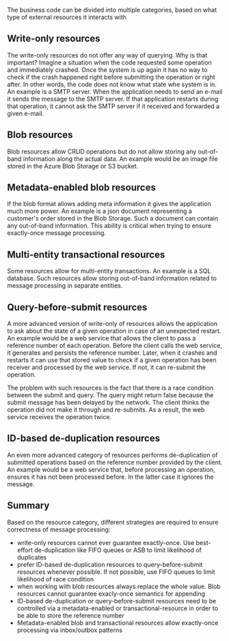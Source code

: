 The business code can be divided into multiple categories, based on what type of external resources it interacts with

## Write-only resources

The write-only resources do not offer any way of querying. Why is that important? Imagine a situation when the code requested some operation and immediately crashed. Once the system is up again it has no way to check if the crash happened right before submitting the operation or right after. In other words, the code does not know what state whe system is in. An example is a SMTP server. When the application needs to send an e-mail it sends the message to the SMTP server. If that application restarts during that operation, it cannot ask the SMTP server if it received and forwarded a given e-mail.

## Blob resources

Blob resources allow CRUD operations but do not allow storing any out-of-band information along the actual data. An example would be an image file stored in the Azure Blob Storage or S3 bucket. 

## Metadata-enabled blob resources

If the blob format allows adding meta information it gives the application much more power. An example is a json document representing a customer's order stored in the Blob Storage. Such a document can contain any out-of-band information. This ability is critical when trying to ensure exactly-once message processing.

## Multi-entity transactional resources

Some resources allow for multi-entity transactions. An example is a SQL database. Such resources allow storing out-of-band information related to message processing in separate entities.

## Query-before-submit resources

A more advanced version of write-only of resources allows the application to ask about the state of a given operation in case of an unexpected restart. An example would be a web service that allows the client to pass a reference number of each operation. Before the client calls the web service, it generates and persists the reference number. Later, when it crashes and restarts it can use that stored value to check if a given operation has been receiver and processed by the web service. If not, it can re-submit the operation.

The problem with such resources is the fact that there is a race condition between the submit and query. The query might return false because the submit message has been delayed by the network. The client thinks the operation did not make it through and re-submits. As a result, the web service receives the operation twice.

## ID-based de-duplication resources

An even more advanced category of resources performs de-duplication of submitted operations based on the reference number provided by the client. An example would be a web service that, before processing an operation, ensures it has not been processed before. In the latter case it ignores the message.

## Summary

Based on the resource category, different strategies are required to ensure correctness of message processing:

- write-only resources cannot ever guarantee exactly-once. Use best-effort de-duplication like FIFO queues or ASB to limit likelihood of duplicates
- prefer ID-based de-duplication resources to query-before-submit resources whenever possible. If not possible, use FIFO queues to limit likelihood of race condition
- when working with blob resources always replace the whole value. Blob resources cannot guarantee exacly-once semantics for appending
- ID-based de-duplication or query-before-submit resources need to be controlled via a metadata-enabled or transactional-resource in order to be able to store the reference number
- Metadata-enabled blob and transactional resources allow exactly-once processing via inbox/outbox patterns

